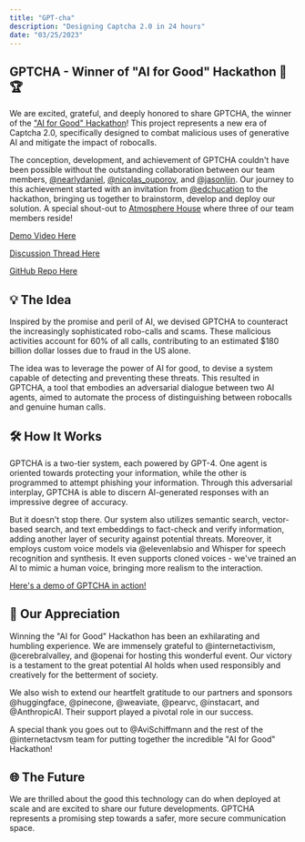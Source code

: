 ```yaml
---
title: "GPT-cha"
description: "Designing Captcha 2.0 in 24 hours"
date: "03/25/2023"
---
```


## GPTCHA - Winner of "AI for Good" Hackathon 🎉🏆

We are excited, grateful, and deeply honored to share GPTCHA, the winner of the ["AI for Good" Hackathon](https://partiful.com/e/9ft7v8NYnFin5BL3p9Ar)! This project represents a new era of Captcha 2.0, specifically designed to combat malicious uses of generative AI and mitigate the impact of robocalls.

The conception, development, and achievement of GPTCHA couldn't have been possible without the outstanding collaboration between our team members, [@nearlydaniel](twitter.com/nearlydaniel), [@nicolas_ouporov](twitter.com/nicolas_ouporov), and [@jasonljin](twitter.com/jasonljin). Our journey to this achievement started with an invitation from [@edchucation](twitter.com/edchucation) to the hackathon, bringing us together to brainstorm, develop and deploy our solution. A special shout-out to [Atmosphere House](http://atmosphere.house) where three of our team members reside!

[Demo Video Here](https://twitter.com/jasonljin/status/1640194628380151808)

[Discussion Thread Here](https://twitter.com/DrJimFan/status/1640733297314775040)

[GitHub Repo Here](https://github.com/likeaj6/GPTCHA)

## 💡 The Idea

Inspired by the promise and peril of AI, we devised GPTCHA to counteract the increasingly sophisticated robo-calls and scams. These malicious activities account for 60% of all calls, contributing to an estimated $180 billion dollar losses due to fraud in the US alone.

The idea was to leverage the power of AI for good, to devise a system capable of detecting and preventing these threats. This resulted in GPTCHA, a tool that embodies an adversarial dialogue between two AI agents, aimed to automate the process of distinguishing between robocalls and genuine human calls.

## 🛠️ How It Works

GPTCHA is a two-tier system, each powered by GPT-4. One agent is oriented towards protecting your information, while the other is programmed to attempt phishing your information. Through this adversarial interplay, GPTCHA is able to discern AI-generated responses with an impressive degree of accuracy.

But it doesn't stop there. Our system also utilizes semantic search, vector-based search, and text embeddings to fact-check and verify information, adding another layer of security against potential threats. Moreover, it employs custom voice models via @elevenlabsio and Whisper for speech recognition and synthesis. It even supports cloned voices - we've trained an AI to mimic a human voice, bringing more realism to the interaction.

[Here's a demo of GPTCHA in action!](http://gptcha.vercel.app)

## 🙏 Our Appreciation

Winning the "AI for Good" Hackathon has been an exhilarating and humbling experience. We are immensely grateful to @internetactivism, @cerebralvalley, and @openai for hosting this wonderful event. Our victory is a testament to the great potential AI holds when used responsibly and creatively for the betterment of society.

We also wish to extend our heartfelt gratitude to our partners and sponsors @huggingface, @pinecone, @weaviate, @pearvc, @instacart, and @AnthropicAI. Their support played a pivotal role in our success.

A special thank you goes out to @AviSchiffmann and the rest of the @internetactvsm team for putting together the incredible "AI for Good" Hackathon!

## 🌐 The Future

We are thrilled about the good this technology can do when deployed at scale and are excited to share our future developments. GPTCHA represents a promising step towards a safer, more secure communication space.